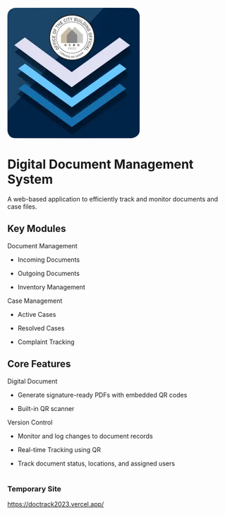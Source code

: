 ![DocTrack Logo](src/assets/logo_new.webp)

# Digital Document Management System

A web-based application to efficiently track and monitor documents and case files.

## Key Modules

Document Management

- Incoming Documents

- Outgoing Documents

- Inventory Management

Case Management

- Active Cases

- Resolved Cases

- Complaint Tracking

## Core Features

Digital Document

- Generate signature-ready PDFs with embedded QR codes

- Built-in QR scanner

Version Control

- Monitor and log changes to document records

- Real-time Tracking using QR

- Track document status, locations, and assigned users

#

### Temporary Site

https://doctrack2023.vercel.app/
